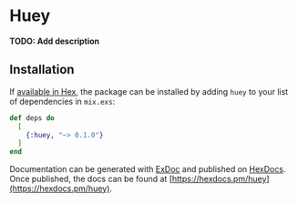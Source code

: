 # Huey

**TODO: Add description**

## Installation

If [available in Hex](https://hex.pm/docs/publish), the package can be installed
by adding `huey` to your list of dependencies in `mix.exs`:

```elixir
def deps do
  [
    {:huey, "~> 0.1.0"}
  ]
end
```

Documentation can be generated with [ExDoc](https://github.com/elixir-lang/ex_doc)
and published on [HexDocs](https://hexdocs.pm). Once published, the docs can
be found at [https://hexdocs.pm/huey](https://hexdocs.pm/huey).

